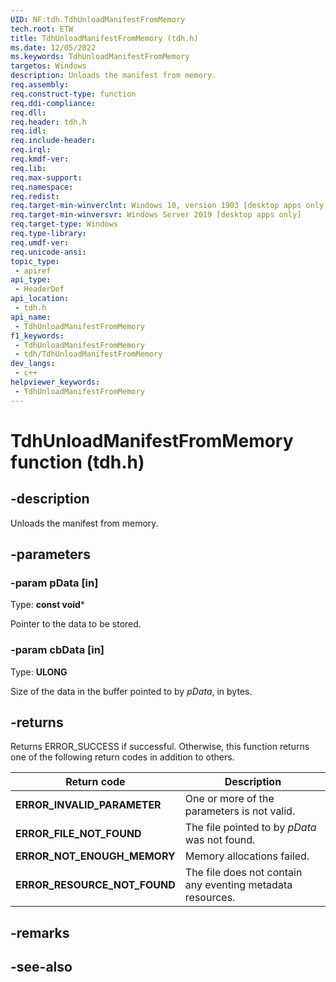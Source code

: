 ```yaml
---
UID: NF:tdh.TdhUnloadManifestFromMemory
tech.root: ETW
title: TdhUnloadManifestFromMemory (tdh.h)
ms.date: 12/05/2022
ms.keywords: TdhUnloadManifestFromMemory
targetos: Windows
description: Unloads the manifest from memory.
req.assembly: 
req.construct-type: function
req.ddi-compliance: 
req.dll: 
req.header: tdh.h
req.idl: 
req.include-header: 
req.irql: 
req.kmdf-ver: 
req.lib: 
req.max-support: 
req.namespace: 
req.redist: 
req.target-min-winverclnt: Windows 10, version 1903 [desktop apps only]
req.target-min-winversvr: Windows Server 2019 [desktop apps only]
req.target-type: Windows
req.type-library: 
req.umdf-ver: 
req.unicode-ansi: 
topic_type:
 - apiref
api_type:
 - HeaderDef
api_location:
 - tdh.h
api_name:
 - TdhUnloadManifestFromMemory
f1_keywords:
 - TdhUnloadManifestFromMemory
 - tdh/TdhUnloadManifestFromMemory
dev_langs:
 - c++
helpviewer_keywords:
 - TdhUnloadManifestFromMemory
---
```


# TdhUnloadManifestFromMemory function (tdh.h)

## -description

Unloads the manifest from memory.

## -parameters

### -param pData [in]

Type: **const void***

Pointer to the data to be stored.

### -param cbData [in]

Type: **ULONG**

Size of the data in the buffer pointed to by *pData*, in bytes.

## -returns

Returns ERROR_SUCCESS if successful. Otherwise, this function returns one of the following return codes in addition to others.

| Return code | Description |
| -- | -- |
| **ERROR_INVALID_PARAMETER** | One or more of the parameters is not valid. |
| **ERROR_FILE_NOT_FOUND** | The file pointed to by *pData* was not found. |
| **ERROR_NOT_ENOUGH_MEMORY** | Memory allocations failed. |
| **ERROR_RESOURCE_NOT_FOUND** | The file does not contain any eventing metadata resources. |

## -remarks

## -see-also

